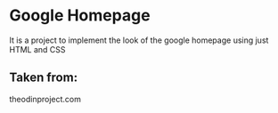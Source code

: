 # Google Homepage
It is a project to implement the look of the google homepage using just HTML and CSS
## Taken from:
theodinproject.com
